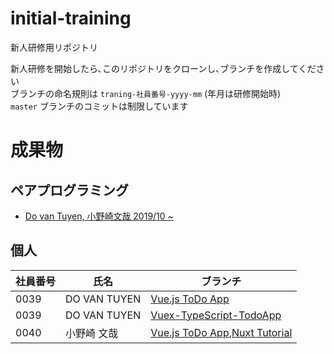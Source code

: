 # initial-training
新人研修用リポジトリ  

新人研修を開始したら､このリポジトリをクローンし､ブランチを作成してください  
ブランチの命名規則は `traning-社員番号-yyyy-mm` (年月は研修開始時)  
`master` ブランチのコミットは制限しています  

# 成果物

## ペアプログラミング

- [Do van Tuyen, 小野崎文哉 2019/10 ~ ](https://github.com/j-yado/initial-training/tree/training-13-14-2019-10)  

## 個人

|社員番号|氏名|ブランチ|
|---|---|---|
|0039|DO VAN TUYEN|[Vue.js ToDo App](https://github.com/j-yado/initial-training/tree/training-0039-TodoApp)|
|0039|DO VAN TUYEN|[Vuex-TypeScript-TodoApp](https://github.com/j-yado/initial-training/tree/training-0039-vuex_typescript_todoapp)
|0040|小野崎 文哉|[Vue.js ToDo App](https://github.com/j-yado/initial-training/tree/training-0040),[Nuxt Tutorial](https://github.com/j-yado/initial-training/tree/training-0040-nuxt_tutorial)|
